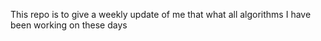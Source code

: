This repo is to give a weekly update of me that what all algorithms I have been working on these days
